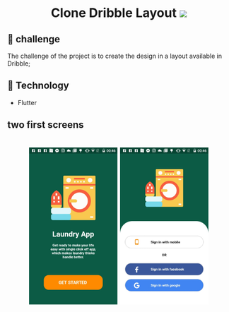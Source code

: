 <h1 align="center">
    Clone Dribble Layout 
    <img src="https://camo.githubusercontent.com/cb933b444732ac68330bd1fb9b90c30cbc7e6d97/68747470733a2f2f7777772e6672656569636f6e73706e672e636f6d2f75706c6f6164732f6472696262626c652d69636f6e2d31312e706e67" width="150">
</h1>




## 📔 challenge

The challenge of the project is to create the design in a layout available in Dribble;

## 🚀 Technology

- Flutter

## two first screens

<h1 align="center">
    <img src="screenshots/initialpage.jpg" width="200">
    <img src="screenshots/pagelogin.jpg" width="200">
</h1>


